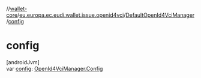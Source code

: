 //[wallet-core](../../../index.md)/[eu.europa.ec.eudi.wallet.issue.openid4vci](../index.md)/[DefaultOpenId4VciManager](index.md)/[config](config.md)

# config

[androidJvm]\
var [config](config.md): [OpenId4VciManager.Config](../-open-id4-vci-manager/-config/index.md)
